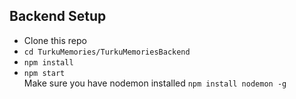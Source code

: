 ## Backend Setup
- Clone this repo
- `cd TurkuMemories/TurkuMemoriesBackend`
- `npm install`
- `npm start`  
Make sure you have nodemon installed `npm install nodemon -g`
